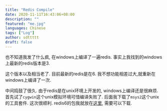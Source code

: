 ```yaml
---
title: "Redis Compile"
date: 2020-11-11T16:43:06+08:00
description: ""
featured: "me.jpg"
languages: Chinese
tags: ["Log"]
author: sdttttt
draft: false
---
```


也不知道我发了什么疯, 在windows上编译了一遍redis. 事实上我找到的windows上最新的redis版本是3. 

这个版本以及相当老了. 目前最新的redis是在6. 我不想功能相差过大,就重新在windows上编译了一次.

中间捣鼓了很久. 由于redis是在unix环境上开发的, windows上编译还是很麻烦. 首先试了`cygwin`这个unix模拟环境可惜编译失败了. 后面我下载了`msys2`这个unix的工具套件. 这次很顺利. redis6的包我就放在[这里](https://github.com/adminwbb/adminwbb.github.io/releases/download/1/redis6.7z), 需要可以下载.
